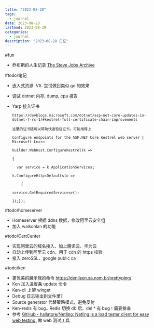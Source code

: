 ```yaml
---
title: "2023-08-28"
tags:
  - journal
date: 2023-08-28
lastmod: 2023-08-29
categories:
  - journal
description: "2023-08-28 日记"
---
```


#fun

- 乔布斯的人生记录 [The Steve Jobs Archive](https://stevejobsarchive.com/)

#todo/笔记

- 嵌入式资源. VS. 尝试做到类似 go 的效果
- 调试 dotnet 内存, dump, cpu 报告
- Yarp 接入证书

    ```shell
    https://devblogs.microsoft.com/dotnet/asp-net-core-updates-in-dotnet-7-rc-1/#kestrel-full-certificate-chain-improvements
    
    这里的证书链可以帮助快速验证证书，可能用得上
    
    Configure endpoints for the ASP.NET Core Kestrel web server | Microsoft Learn
    
    builder.WebHost.ConfigureKestrel(k =>
    
    {
    
      var service = k.ApplicationServices;
    
    k.ConfigureHttpsDefaults(o =>
    
        {
    
    service.GetRequiredService<>();
    
    });});
    
    ```

#todo/homeserver

- Homeserver 根据 ddns 数据，修改阿里云安全组
- 加入 walkonlan 的功能

#todo/CertCenter

- 实现阿里云的域名接入、加上腾讯云、华为云
- 自动上传到阿里云 cdn，用于 cdn 的 https 校验
- 接入 zeroSSL、google public ca

#todo/ken

- 更优美的展示我的命令 https://denilson.sa.nom.br/prettyping/
- Ken 加入进度条 update 命令
- Ken-cli 上架 winget
- Debug 日志输出到文件里?
- Source generator 代替策略模式，避免反射
- Ken-redis 有 bug.. Redis 切换 db 后，del * 有 bug！需要排查
- 参考 [GitHub - hallatore/Netling: Netling is a load tester client for easy web testing.](https://github.com/hallatore/Netling) 做 web 测试工具
